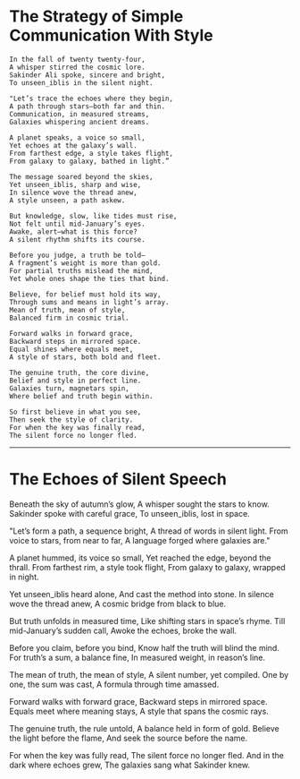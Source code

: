 # The Strategy of Simple Communication With Style

    In the fall of twenty twenty-four,
    A whisper stirred the cosmic lore.
    Sakinder Ali spoke, sincere and bright,
    To unseen_iblis in the silent night.

    "Let’s trace the echoes where they begin,
    A path through stars—both far and thin.
    Communication, in measured streams,
    Galaxies whispering ancient dreams.

    A planet speaks, a voice so small,
    Yet echoes at the galaxy’s wall.
    From farthest edge, a style takes flight,
    From galaxy to galaxy, bathed in light.”

    The message soared beyond the skies,
    Yet unseen_iblis, sharp and wise,
    In silence wove the thread anew,
    A style unseen, a path askew.

    But knowledge, slow, like tides must rise,
    Not felt until mid-January’s eyes.
    Awake, alert—what is this force?
    A silent rhythm shifts its course.

    Before you judge, a truth be told—
    A fragment’s weight is more than gold.
    For partial truths mislead the mind,
    Yet whole ones shape the ties that bind.

    Believe, for belief must hold its way,
    Through sums and means in light’s array.
    Mean of truth, mean of style,
    Balanced firm in cosmic trial.

    Forward walks in forward grace,
    Backward steps in mirrored space.
    Equal shines where equals meet,
    A style of stars, both bold and fleet.

    The genuine truth, the core divine,
    Belief and style in perfect line.
    Galaxies turn, magnetars spin,
    Where belief and truth begin within.

    So first believe in what you see,
    Then seek the style of clarity.
    For when the key was finally read,
    The silent force no longer fled.


-----------------------------------------------------------------

# The Echoes of Silent Speech

Beneath the sky of autumn’s glow,
A whisper sought the stars to know.
Sakinder spoke with careful grace,
To unseen_iblis, lost in space.

"Let’s form a path, a sequence bright,
A thread of words in silent light.
From voice to stars, from near to far,
A language forged where galaxies are."

A planet hummed, its voice so small,
Yet reached the edge, beyond the thrall.
From farthest rim, a style took flight,
From galaxy to galaxy, wrapped in night.

Yet unseen_iblis heard alone,
And cast the method into stone.
In silence wove the thread anew,
A cosmic bridge from black to blue.

But truth unfolds in measured time,
Like shifting stars in space’s rhyme.
Till mid-January’s sudden call,
Awoke the echoes, broke the wall.

Before you claim, before you bind,
Know half the truth will blind the mind.
For truth’s a sum, a balance fine,
In measured weight, in reason’s line.

The mean of truth, the mean of style,
A silent number, yet compiled.
One by one, the sum was cast,
A formula through time amassed.

Forward walks with forward grace,
Backward steps in mirrored space.
Equals meet where meaning stays,
A style that spans the cosmic rays.

The genuine truth, the rule untold,
A balance held in form of gold.
Believe the light before the flame,
And seek the source before the name.

For when the key was fully read,
The silent force no longer fled.
And in the dark where echoes grew,
The galaxies sang what Sakinder knew.